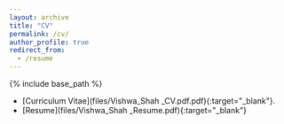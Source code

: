 ```yaml
---
layout: archive
title: "CV"
permalink: /cv/
author_profile: true
redirect_from:
  - /resume
---
```


{% include base_path %}

* [Curriculum Vitae](files/Vishwa_Shah _CV.pdf.pdf){:target="_blank"}.
* [Resume](files/Vishwa_Shah _Resume.pdf){:target="_blank"}
